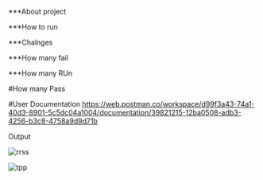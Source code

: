 ***About project

***How to run

***Chalnges

***How many fail

***How many RUn

#How many Pass

#User Documentation
https://web.postman.co/workspace/d99f3a43-74a1-40d3-8901-5c5dc04a1004/documentation/39821215-12ba0508-adb3-4256-b3c8-4758a9d9d71b

Output

![rrss](https://github.com/user-attachments/assets/344e1786-447c-4ec5-b497-0f514cebe41b)

![tpp](https://github.com/user-attachments/assets/f70f594c-601c-4584-bd69-2cc805ad5859)








